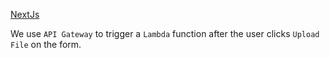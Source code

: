 [NextJs](https://nextjs.org)

We use `API Gateway` to trigger a `Lambda` function after the user clicks `Upload File` on the form.
